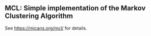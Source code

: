 ## MCL: Simple implementation of the Markov Clustering Algorithm


See https://micans.org/mcl/ for details.

